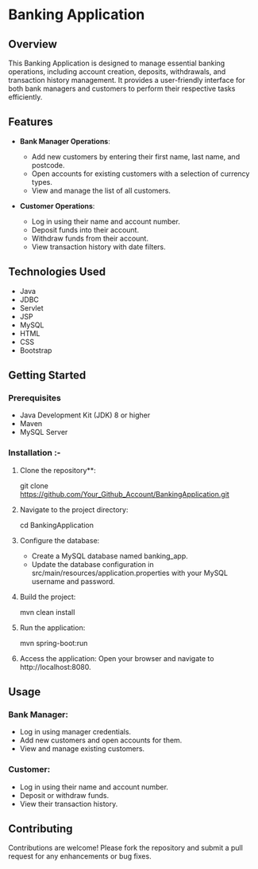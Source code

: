 # Banking Application

## Overview

This Banking Application is designed to manage essential banking operations, including account creation, deposits, withdrawals, and transaction history management. 
It provides a user-friendly interface for both bank managers and customers to perform their respective tasks efficiently.


## Features

- **Bank Manager Operations**:
  - Add new customers by entering their first name, last name, and postcode.
  - Open accounts for existing customers with a selection of currency types.
  - View and manage the list of all customers.

- **Customer Operations**:
  - Log in using their name and account number.
  - Deposit funds into their account.
  - Withdraw funds from their account.
  - View transaction history with date filters.

## Technologies Used

- Java
- JDBC
- Servlet
- JSP
- MySQL
- HTML
- CSS
- Bootstrap

## Getting Started

### Prerequisites

- Java Development Kit (JDK) 8 or higher
- Maven
- MySQL Server

### Installation :-

1. Clone the repository**:
   
   git clone https://github.com/Your_Github_Account/BankingApplication.git

2. Navigate to the project directory:
   
   cd BankingApplication
   
3. Configure the database:
   
   * Create a MySQL database named banking_app.
   * Update the database configuration in src/main/resources/application.properties with your MySQL username and password.
  
4. Build the project:

   mvn clean install
   
5. Run the application:

   mvn spring-boot:run
   
6. Access the application: Open your browser and navigate to http://localhost:8080.

## Usage

### Bank Manager:
  * Log in using manager credentials.
  * Add new customers and open accounts for them.
  * View and manage existing customers.
    
### Customer:
  * Log in using their name and account number.
  * Deposit or withdraw funds.
  * View their transaction history.

## Contributing
Contributions are welcome! Please fork the repository and submit a pull request for any enhancements or bug fixes.

